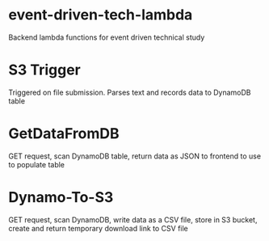 # event-driven-tech-lambda
Backend lambda functions for event driven technical study

# S3 Trigger
Triggered on file submission. Parses text and records data to DynamoDB table

# GetDataFromDB
GET request, scan DynamoDB table, return data as JSON to frontend to use to populate table

# Dynamo-To-S3
GET request, scan DynamoDB, write data as a CSV file, store in S3 bucket, create and return temporary download link to CSV file
